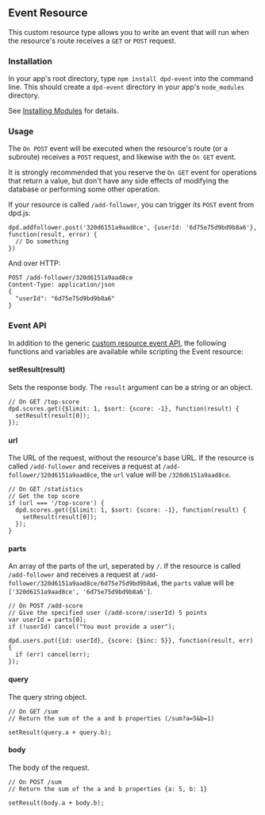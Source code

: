 <!--{
  title: 'Event Resource',
  tags: ['resource type', 'module'],
  description: 'Create custom events at a specified URL.'
}-->

## Event Resource

This custom resource type allows you to write an event that will run when the resource's route receives a `GET` or `POST` request.

### Installation

In your app's root directory, type `npm install dpd-event` into the command line. This should create a `dpd-event` directory in your app's `node_modules` directory.

See [Installing Modules](/docs/using-modules/installing-modules.md) for details.

### Usage

The `On POST` event will be executed when the resource's route (or a subroute) receives a `POST` request, and likewise with the `On GET` event.

It is strongly recommended that you reserve the `On GET` event for operations that return a value, but don't have any side effects of modifying the database or performing some other operation.  

If your resource is called `/add-follower`, you can trigger its `POST` event from dpd.js:

    dpd.addfollower.post('320d6151a9aad8ce', {userId: '6d75e75d9bd9b8a6'}, function(result, error) {
      // Do something
    })

And over HTTP:

    POST /add-follower/320d6151a9aad8ce
    Content-Type: application/json
    {
      "userId": "6d75e75d9bd9b8a6"
    }

### Event API

In addition to the generic [custom resource event API](/docs/using-modules/reference/event-api.md), the following functions and variables are available while scripting the Event resource:


#### setResult(result) <!-- api -->

Sets the response body. The `result` argument can be a string or an object.

    // On GET /top-score
    dpd.scores.get({$limit: 1, $sort: {score: -1}, function(result) {
      setResult(result[0]);
    });

#### url <!-- api -->

The URL of the request, without the resource's base URL. If the resource is called `/add-follower` and receives a request at `/add-follower/320d6151a9aad8ce`, the `url` value will be `/320d6151a9aad8ce`.

    // On GET /statistics
    // Get the top score
    if (url === '/top-score') {
      dpd.scores.get({$limit: 1, $sort: {score: -1}, function(result) {
        setResult(result[0]);
      });
    }

#### parts <!-- api -->

An array of the parts of the url, seperated by `/`. If the resource is called `/add-follower` and receives a request at `/add-follower/320d6151a9aad8ce/6d75e75d9bd9b8a6`, the `parts` value will be `['320d6151a9aad8ce', '6d75e75d9bd9b8a6']`.

    // On POST /add-score
    // Give the specified user (/add-score/:userId) 5 points
    var userId = parts[0];
    if (!userId) cancel("You must provide a user");

    dpd.users.put({id: userId}, {score: {$inc: 5}}, function(result, err) {
      if (err) cancel(err);
    });

#### query <!-- api -->

The query string object.
  
    // On GET /sum
    // Return the sum of the a and b properties (/sum?a=5&b=1)

    setResult(query.a + query.b);

#### body <!-- api -->

The body of the request.

    // On POST /sum
    // Return the sum of the a and b properties {a: 5, b: 1}

    setResult(body.a + body.b);